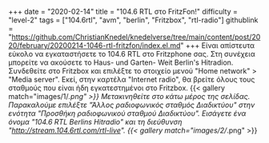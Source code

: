 +++
date = "2020-02-14"
title = "104.6 RTL στο FritzFon!"
difficulty = "level-2"
tags = ["104.6rtl", "avm", "berlin", "Fritzbox", "rtl-radio"]
githublink = "https://github.com/ChristianKnedel/knedelverse/tree/main/content/post/2020/february/20200214-1046-rtl-fritzfon/index.el.md"
+++
Είναι απίστευτα εύκολο να εγκαταστήσετε το 104.6 RTL στο Fritzphone σας. Στη συνέχεια μπορείτε να ακούσετε το Haus- und Garten- Weit Berlin's Hitradion. Συνδεθείτε στο Fritzbox και επιλέξτε το στοιχείο μενού "Home network" > "Media server". Εκεί, στην καρτέλα "Internet radio", θα βρείτε όλους τους σταθμούς που είναι ήδη εγκατεστημένοι στο Fritzbox.
{{< gallery match="images/1/*.png" >}}
Μετακινηθείτε στο κάτω μέρος της σελίδας. Παρακαλούμε επιλέξτε "Άλλος ραδιοφωνικός σταθμός Διαδικτύου" στην ενότητα "Προσθήκη ραδιοφωνικού σταθμού Διαδικτύου". Εισάγετε ένα όνομα "104.6 RTL Berlins Hitradio" και τη διεύθυνση "http://stream.104.6rtl.com/rtl-live".
{{< gallery match="images/2/*.png" >}}
